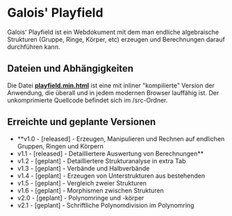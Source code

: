 # Galois' Playfield

Galois' Playfield ist ein Webdokument mit dem man endliche algebraische Strukturen (Gruppe, Ringe, Körper, etc) erzeugen und Berechnungen darauf durchführen kann.

## Dateien und Abhängigkeiten

Die Datei **[playfield.min.html](./playfield.min.html)** ist eine mit inliner "kompilierte" Version der Anwendung, die überall und in jedem modernen Browser lauffähig ist. Der unkomprimierte Quellcode befindet sich im /src-Ordner.

## Erreichte und geplante Versionen

* **v1.0 - [released] - Erzeugen, Manipulieren und Rechnen auf endlichen Gruppen, Ringen und Körpern
* v1.1 - [released]  - Detailliertere Auswertung von Berechnungen**
* v1.2 - [geplant]  - Detailliertere Strukturanalyse in extra Tab
* v1.3 - [geplant]  - Verbände und Halbverbände
* v1.4 - [geplant]  - Erzeugen von Unterstrukturen aus bestehenden
* v1.5 - [geplant]  - Vergleich zweier Strukturen
* v1.6 - [geplant]  - Morphismen zwischen Strukturen
* v2.0 - [geplant]  - Polynomringe und -körper
* v2.1 - [geplant]  - Schriftliche Polynomdivision im Polynomring
